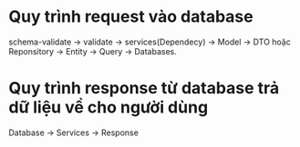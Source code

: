 # Quy trình request vào database
schema-validate -> validate -> services(Dependecy) -> Model -> DTO hoặc Reponsitory -> Entity -> Query -> Databases.

# Quy trình response từ database trả dữ liệu về cho người dùng
Database -> Services -> Response